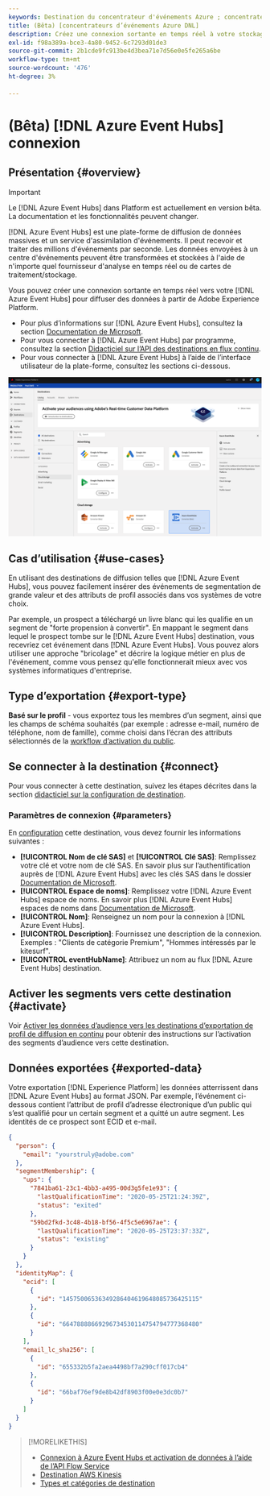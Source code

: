 ```yaml
---
keywords: Destination du concentrateur d'événements Azure ; concentrateur d'événements azure ; thub d'événements azure
title: (Bêta) [concentrateurs d’événements Azure DNL]
description: Créez une connexion sortante en temps réel à votre stockage !DNL Azure Event Hubs] pour diffuser des données à partir de l’Experience Platform.
exl-id: f98a389a-bce3-4a80-9452-6c7293d01de3
source-git-commit: 2b1cde9fc913be4d3bea71e7d56e0e5fe265a6be
workflow-type: tm+mt
source-wordcount: '476'
ht-degree: 3%

---
```


# (Bêta) [!DNL Azure Event Hubs] connexion

## Présentation {#overview}

>[!IMPORTANT]
>
>Le [!DNL Azure Event Hubs] dans Platform est actuellement en version bêta. La documentation et les fonctionnalités peuvent changer.

[!DNL Azure Event Hubs] est une plate-forme de diffusion de données massives et un service d&#39;assimilation d&#39;événements. Il peut recevoir et traiter des millions d&#39;événements par seconde. Les données envoyées à un centre d&#39;événements peuvent être transformées et stockées à l&#39;aide de n&#39;importe quel fournisseur d&#39;analyse en temps réel ou de cartes de traitement/stockage.

Vous pouvez créer une connexion sortante en temps réel vers votre [!DNL Azure Event Hubs] pour diffuser des données à partir de Adobe Experience Platform.

* Pour plus d’informations sur [!DNL Azure Event Hubs], consultez la section [Documentation de Microsoft](https://docs.microsoft.com/en-us/azure/event-hubs/event-hubs-about).
* Pour vous connecter à [!DNL Azure Event Hubs] par programme, consultez la section [Didacticiel sur l’API des destinations en flux continu](../../api/streaming-destinations.md).
* Pour vous connecter à [!DNL Azure Event Hubs] à l’aide de l’interface utilisateur de la plate-forme, consultez les sections ci-dessous.

![AWS Kinesis dans l&#39;interface utilisateur](../../assets/catalog/cloud-storage/event-hubs/catalog.png)

## Cas d’utilisation {#use-cases}

En utilisant des destinations de diffusion telles que [!DNL Azure Event Hubs], vous pouvez facilement insérer des événements de segmentation de grande valeur et des attributs de profil associés dans vos systèmes de votre choix.

Par exemple, un prospect a téléchargé un livre blanc qui les qualifie en un segment de &quot;forte propension à convertir&quot;. En mappant le segment dans lequel le prospect tombe sur le [!DNL Azure Event Hubs] destination, vous recevriez cet événement dans [!DNL Azure Event Hubs]. Vous pouvez alors utiliser une approche &quot;bricolage&quot; et décrire la logique métier en plus de l&#39;événement, comme vous pensez qu&#39;elle fonctionnerait mieux avec vos systèmes informatiques d&#39;entreprise.

## Type d’exportation {#export-type}

**Basé sur le profil** - vous exportez tous les membres d’un segment, ainsi que les champs de schéma souhaités (par exemple : adresse e-mail, numéro de téléphone, nom de famille), comme choisi dans l’écran des attributs sélectionnés de la [workflow d’activation du public](../../ui/activate-streaming-profile-destinations.md#select-attributes).

## Se connecter à la destination {#connect}

Pour vous connecter à cette destination, suivez les étapes décrites dans la section [didacticiel sur la configuration de destination](../../ui/connect-destination.md).

### Paramètres de connexion {#parameters}

En [configuration](../../ui/connect-destination.md) cette destination, vous devez fournir les informations suivantes :

* **[!UICONTROL Nom de clé SAS]** et **[!UICONTROL Clé SAS]**: Remplissez votre clé et votre nom de clé SAS. En savoir plus sur l’authentification auprès de [!DNL Azure Event Hubs] avec les clés SAS dans le dossier [Documentation de Microsoft](https://docs.microsoft.com/en-us/azure/event-hubs/authenticate-shared-access-signature).
* **[!UICONTROL Espace de noms]**: Remplissez votre [!DNL Azure Event Hubs] espace de noms. En savoir plus [!DNL Azure Event Hubs] espaces de noms dans [Documentation de Microsoft](https://docs.microsoft.com/en-us/azure/event-hubs/event-hubs-create#create-an-event-hubs-namespace).
* **[!UICONTROL Nom]**: Renseignez un nom pour la connexion à [!DNL Azure Event Hubs].
* **[!UICONTROL Description]**: Fournissez une description de la connexion.  Exemples : &quot;Clients de catégorie Premium&quot;, &quot;Hommes intéressés par le kitesurf&quot;.
* **[!UICONTROL eventHubName]**: Attribuez un nom au flux [!DNL Azure Event Hubs] destination.

## Activer les segments vers cette destination {#activate}

Voir [Activer les données d’audience vers les destinations d’exportation de profil de diffusion en continu](../../ui/activate-streaming-profile-destinations.md) pour obtenir des instructions sur l’activation des segments d’audience vers cette destination.

## Données exportées {#exported-data}

Votre exportation [!DNL Experience Platform] les données atterrissent dans [!DNL Azure Event Hubs] au format JSON. Par exemple, l’événement ci-dessous contient l’attribut de profil d’adresse électronique d’un public qui s’est qualifié pour un certain segment et a quitté un autre segment. Les identités de ce prospect sont ECID et e-mail.

```json
{
  "person": {
    "email": "yourstruly@adobe.com"
  },
  "segmentMembership": {
    "ups": {
      "7841ba61-23c1-4bb3-a495-00d3g5fe1e93": {
        "lastQualificationTime": "2020-05-25T21:24:39Z",
        "status": "exited"
      },
      "59bd2fkd-3c48-4b18-bf56-4f5c5e6967ae": {
        "lastQualificationTime": "2020-05-25T23:37:33Z",
        "status": "existing"
      }
    }
  },
  "identityMap": {
    "ecid": [
      {
        "id": "14575006536349286404619648085736425115"
      },
      {
        "id": "66478888669296734530114754794777368480"
      }
    ],
    "email_lc_sha256": [
      {
        "id": "655332b5fa2aea4498bf7a290cff017cb4"
      },
      {
        "id": "66baf76ef9de8b42df8903f00e0e3dc0b7"
      }
    ]
  }
}
```


>[!MORELIKETHIS]
>
>* [Connexion à Azure Event Hubs et activation de données à l’aide de l’API Flow Service](../../api/streaming-destinations.md)
>* [Destination AWS Kinesis](./amazon-kinesis.md)
>* [Types et catégories de destination](../../destination-types.md)

